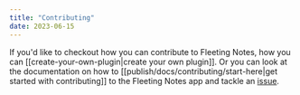 ```yaml
---
title: "Contributing"
date: 2023-06-15
---
```

If you'd like to checkout how you can contribute to Fleeting Notes, how you can [[create-your-own-plugin|create your own plugin]].  Or you can look at the documentation on how to [[publish/docs/contributing/start-here|get started with contributing]] to the Fleeting Notes app and tackle an [issue](https://github.com/fleetingnotes/fleeting-notes-flutter/issues).
